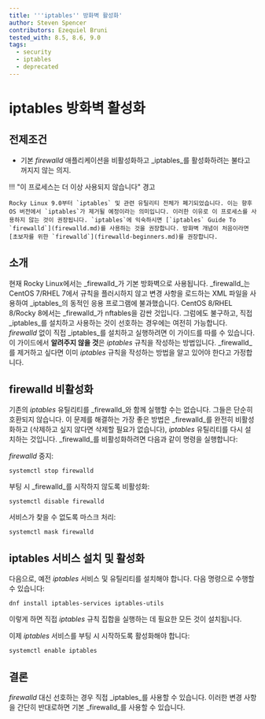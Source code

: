 ```yaml
---
title: '''iptables'' 방화벽 활성화'
author: Steven Spencer
contributors: Ezequiel Bruni
tested_with: 8.5, 8.6, 9.0
tags:
  - security
  - iptables
  - deprecated
---
```


# iptables 방화벽 활성화

## 전제조건

* 기본 _firewalld_ 애플리케이션을 비활성화하고 _iptables_를 활성화하려는 불타고 꺼지지 않는 의지.

!!! "이 프로세스는 더 이상 사용되지 않습니다" 경고

    Rocky Linux 9.0부터 `iptables` 및 관련 유틸리티 전체가 폐기되었습니다. 이는 향후 OS 버전에서 `iptables`가 제거될 예정이라는 의미입니다. 이러한 이유로 이 프로세스를 사용하지 않는 것이 권장됩니다. `iptables`에 익숙하시면 [`iptables` Guide To `firewalld`](firewalld.md)를 사용하는 것을 권장합니다. 방화벽 개념이 처음이라면 [초보자를 위한 `firewalld`](firewalld-beginners.md)를 권장합니다.

## 소개

현재 Rocky Linux에서는 _firewalld_가 기본 방화벽으로 사용됩니다. _firewalld_는 CentOS 7/RHEL 7에서 규칙을 플러시하지 않고 변경 사항을 로드하는 XML 파일을 사용하여 _iptables_의 동적인 응용 프로그램에 불과했습니다.  CentOS 8/RHEL 8/Rocky 8에서는 _firewalld_가 nftables을 감싼 것입니다. 그럼에도 불구하고, 직접 _iptables_를 설치하고 사용하는 것이 선호하는 경우에는 여전히 가능합니다. _firewalld_ 없이 직접 _iptables_를 설치하고 실행하려면 이 가이드를 따를 수 있습니다. 이 가이드에서 **알려주지 않을 것**은 _iptables_ 규칙을 작성하는 방법입니다. _firewalld_를 제거하고 싶다면 이미 _iptables_ 규칙을 작성하는 방법을 알고 있어야 한다고 가정합니다.

## firewalld 비활성화

기존의 _iptables_ 유틸리티를 _firewalld_와 함께 실행할 수는 없습니다. 그들은 단순히 호환되지 않습니다. 이 문제를 해결하는 가장 좋은 방법은 _firewalld_를 완전히 비활성화하고 (삭제하고 싶지 않다면 삭제할 필요가 없습니다), _iptables_ 유틸리티를 다시 설치하는 것입니다. _firewalld_를 비활성화하려면 다음과 같이 명령을 실행합니다:

_firewalld_ 중지:

`systemctl stop firewalld`

부팅 시 _firewalld_를 시작하지 않도록 비활성화:

`systemctl disable firewalld`

서비스가 찾을 수 없도록 마스크 처리:

`systemctl mask firewalld`

## iptables 서비스 설치 및 활성화

다음으로, 예전 _iptables_ 서비스 및 유틸리티를 설치해야 합니다. 다음 명령으로 수행할 수 있습니다:

`dnf install iptables-services iptables-utils`

이렇게 하면 직접 _iptables_ 규칙 집합을 실행하는 데 필요한 모든 것이 설치됩니다.

이제 _iptables_ 서비스를 부팅 시 시작하도록 활성화해야 합니다:

`systemctl enable iptables`

## 결론

_firewalld_ 대신 선호하는 경우 직접 _iptables_를 사용할 수 있습니다. 이러한 변경 사항을 간단히 반대로하면 기본 _firewalld_를 사용할 수 있습니다.
